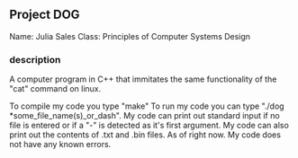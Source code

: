 ## Project DOG

Name: Julia Sales
Class: Principles of Computer Systems Design

### description
A computer program in C++ that immitates the same functionality of the "cat" command on linux.

To compile my code you type "make"
To run my code you can type "./dog *some_file_name(s)_or_dash".
My code can print out standard input if no file is entered or
if a "-" is detected as it's first argument. My code can also 
print out the contents of .txt and .bin files.
As of right now. My code does not have any known errors.


